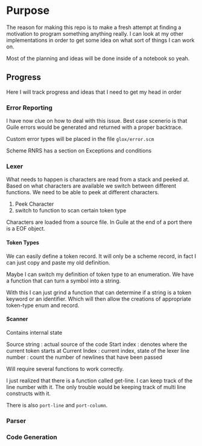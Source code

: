 # Purpose

The reason for making this repo is to make a fresh attempt at finding a
motivation to program something anything really. I can look at my other implementations
in order to get some idea on what sort of things I can work on.

Most of the planning and ideas will be done inside of a notebook so
yeah.

## Progress

Here I will track progress and ideas that I need to get my head in order

### Error Reporting

I have now clue on how to deal with this issue. Best case scenerio is that Guile
errors would be generated and returned with a proper backtrace.

Custom error types will be placed in the file `glox/error.scm`

Scheme RNRS has a section on Exceptions and conditions

### Lexer


What needs to happen is characters are read from a stack and peeked at. Based on
what characters are available we switch between different functions. We need to be
able to peek at different characters.

1. Peek Character
2. switch to function to scan certain token type

Characters are loaded from a source file. In Guile at the
end of a port there is a EOF object.

#### Token Types

We can easily define a token record. It will only be a scheme record, in fact
I can just copy and paste my old definition.

Maybe I can switch my definition of token type to an enumeration. We have a function
that can turn a symbol into a string.

With this I can just grind a function that can determine if a string is a token
keyword or an identifier. Which will then allow the creations of appropriate
token-type enum and record.

#### Scanner

Contains internal state

Source string
: actual source of the code
Start index 
: denotes where the current token starts at
Current Index
: current index, state of the lexer
line number
: count the number of newlines that have been passed

Will require several functions to work correctly.

I just realized that there is a function called get-line. I can keep track of the
line number with it. The only trouble would be keeping track of multi line constructs
with it.

There is also `port-line` and `port-column`.

### Parser

### Code Generation
